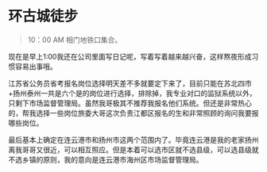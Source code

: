 # 环古城徒步

> 10：00 AM 相门地铁口集合。

现在是早上1:00我还在公司里面写日记呢，写着写着越来越兴奋，这样熬夜形成习惯容易出事哦。

江苏省公务员省考报名岗位选择明天差不多就要定下来了，目前只能在苏北四市+扬州泰州一共是六个是的岗位进行选择，排除掉，我专业对口的监狱系统以外，只剩下市场监督管理局。虽然我哥极其不推荐我报名他们系统。但还是非常热心的，帮我选择一些岗位旅委大哥这次负责江都区报名的生和非常照顾的询问我要报哪些岗位。

最后基本上确定在连云港市和扬州市这两个范围内了。毕竟连云港是我的老家扬州离我哥哥又很近，可以相互照应。但是本着可以选市区就不选县级，可以选县级就不选乡镇的原则，我的意向是连云港市海州区市场监督管理局。


